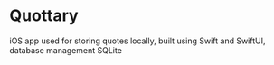 # Quottary
iOS app used for storing quotes locally, built using Swift and SwiftUI, database management SQLite
